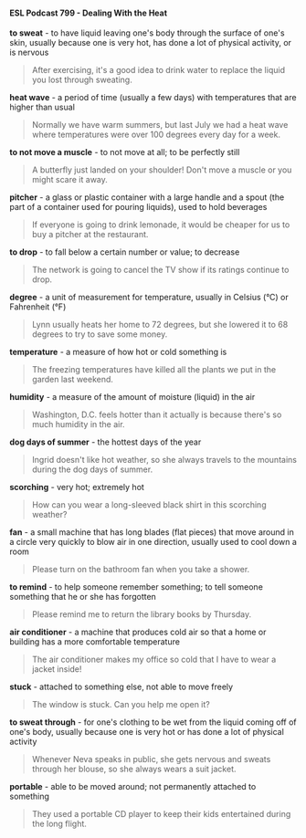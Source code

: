 #### ESL Podcast 799 - Dealing With the Heat

**to sweat** - to have liquid leaving one's body through the surface of one's skin,
usually because one is very hot, has done a lot of physical activity, or is nervous

> After exercising, it's a good idea to drink water to replace the liquid you lost
through sweating.

**heat wave** - a period of time (usually a few days) with temperatures that are
higher than usual

> Normally we have warm summers, but last July we had a heat wave where
temperatures were over 100 degrees every day for a week.

**to not move a muscle** - to not move at all; to be perfectly still

> A butterfly just landed on your shoulder! Don't move a muscle or you might
scare it away.

**pitcher** - a glass or plastic container with a large handle and a spout (the part of
a container used for pouring liquids), used to hold beverages

> If everyone is going to drink lemonade, it would be cheaper for us to buy a
pitcher at the restaurant.

**to drop** - to fall below a certain number or value; to decrease

> The network is going to cancel the TV show if its ratings continue to drop.

**degree** - a unit of measurement for temperature, usually in Celsius (°C) or
Fahrenheit (°F)

> Lynn usually heats her home to 72 degrees, but she lowered it to 68 degrees to
try to save some money.

**temperature** - a measure of how hot or cold something is

> The freezing temperatures have killed all the plants we put in the garden last
weekend.

**humidity** - a measure of the amount of moisture (liquid) in the air

> Washington, D.C. feels hotter than it actually is because there's so much
humidity in the air.

**dog days of summer** - the hottest days of the year

> Ingrid doesn't like hot weather, so she always travels to the mountains during
the dog days of summer.

**scorching** - very hot; extremely hot

> How can you wear a long-sleeved black shirt in this scorching weather?

**fan** - a small machine that has long blades (flat pieces) that move around in a
circle very quickly to blow air in one direction, usually used to cool down a room

> Please turn on the bathroom fan when you take a shower.

**to remind** - to help someone remember something; to tell someone something
that he or she has forgotten

> Please remind me to return the library books by Thursday.

**air conditioner** - a machine that produces cold air so that a home or building
has a more comfortable temperature

> The air conditioner makes my office so cold that I have to wear a jacket inside!

**stuck** - attached to something else, not able to move freely

> The window is stuck. Can you help me open it?

**to sweat through** - for one's clothing to be wet from the liquid coming off of
one's body, usually because one is very hot or has done a lot of physical activity

> Whenever Neva speaks in public, she gets nervous and sweats through her
blouse, so she always wears a suit jacket.

**portable** - able to be moved around; not permanently attached to something

> They used a portable CD player to keep their kids entertained during the long
flight.

